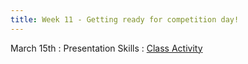 ```yaml
---
title: Week 11 - Getting ready for competition day!
---
```


March 15th
: Presentation Skills
  : [Class Activity](https://sta175.github.io/class_activities/STA175_Activity10_New.html)
  
